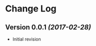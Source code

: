Change Log
==========

Version 0.0.1 *(2017-02-28)*
----------------------------

 * Initial revision
